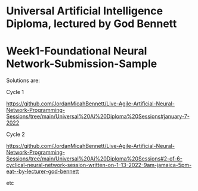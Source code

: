 # Universal Artificial Intelligence Diploma, lectured by God Bennett

# Week1-Foundational Neural Network-Submission-Sample


Solutions are:

Cycle 1

https://github.com/JordanMicahBennett/Live-Agile-Artificial-Neural-Network-Programming-Sessions/tree/main/Universal%20Ai%20Diploma%20Sessions#january-7-2022

Cycle 2

https://github.com/JordanMicahBennett/Live-Agile-Artificial-Neural-Network-Programming-Sessions/tree/main/Universal%20Ai%20Diploma%20Sessions#2-of-6-cyclical-neural-network-session-written-on-1-13-2022-9am-jamaica-5pm-eat--by-lecturer-god-bennett


etc
